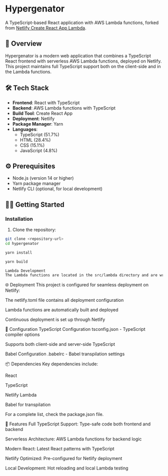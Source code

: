 # Hypergenator

A TypeScript-based React application with AWS Lambda functions, forked from [Netlify Create React App Lambda](https://github.com/netlify/create-react-app-lambda).

## 🚀 Overview

Hypergenator is a modern web application that combines a TypeScript React frontend with serverless AWS Lambda functions, deployed on Netlify. This project maintains full TypeScript support both on the client-side and in the Lambda functions.


## 🛠️ Tech Stack

- **Frontend**: React with TypeScript
- **Backend**: AWS Lambda functions with TypeScript
- **Build Tool**: Create React App
- **Deployment**: Netlify
- **Package Manager**: Yarn
- **Languages**:
  - TypeScript (51.7%)
  - HTML (28.4%)
  - CSS (15.1%)
  - JavaScript (4.8%)

## ⚙️ Prerequisites

- Node.js (version 14 or higher)
- Yarn package manager
- Netlify CLI (optional, for local development)

## 🏃‍♂️ Getting Started

### Installation

1. Clone the repository:
```bash
git clone <repository-url>
cd hypergenator

yarn install

yarn build

Lambda Development
The Lambda functions are located in the src/lambda directory and are written in TypeScript. They are automatically built and deployed with your Netlify application.
```


🌐 Deployment
This project is configured for seamless deployment on Netlify:

The netlify.toml file contains all deployment configuration

Lambda functions are automatically built and deployed

Continuous deployment is set up through Netlify


🔧 Configuration
TypeScript Configuration
tsconfig.json - TypeScript compiler options

Supports both client-side and server-side TypeScript

Babel Configuration
.babelrc - Babel transpilation settings

📦 Dependencies
Key dependencies include:

React

TypeScript

Netlify Lambda

Babel for transpilation

For a complete list, check the package.json file.

🎯 Features
Full TypeScript Support: Type-safe code both frontend and backend

Serverless Architecture: AWS Lambda functions for backend logic

Modern React: Latest React patterns with TypeScript

Netlify Optimized: Pre-configured for Netlify deployment

Local Development: Hot reloading and local Lambda testing

